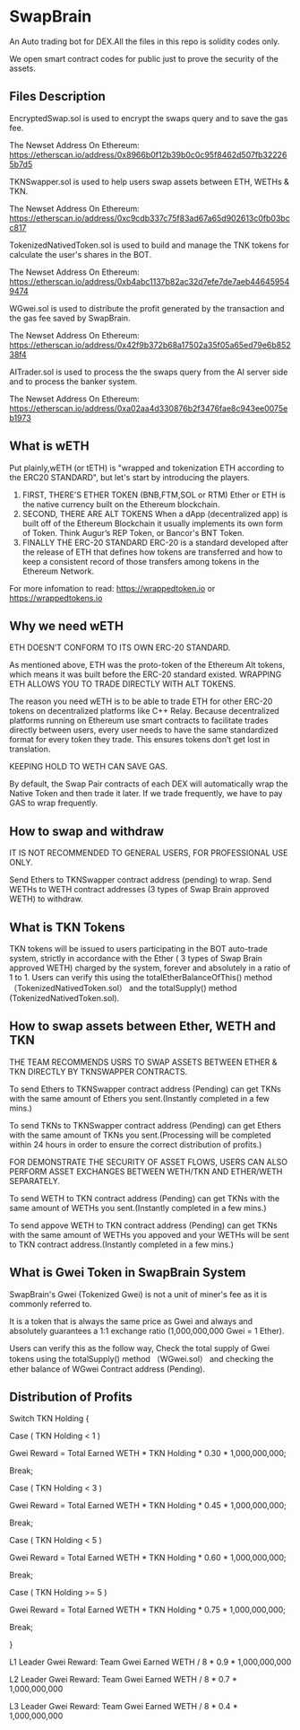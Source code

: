 # SwapBrain

An Auto trading bot for DEX.All the files in this repo is solidity codes only. 

We open smart contract codes for public just to prove the security of the assets.

## Files Description

EncryptedSwap.sol is used to encrypt the swaps query and to save the gas fee. 

The Newset Address On Ethereum: https://etherscan.io/address/0x8966b0f12b39b0c0c95f8462d507fb322265b7d5

TKNSwapper.sol is used to help users swap assets between ETH, WETHs & TKN. 

The Newset Address On Ethereum: https://etherscan.io/address/0xc9cdb337c75f83ad67a65d902613c0fb03bcc817

TokenizedNativedToken.sol is used to build and manage the TNK tokens for calculate the user's shares in the BOT. 

The Newset Address On Ethereum: https://etherscan.io/address/0xb4abc1137b82ac32d7efe7de7aeb446459549474

WGwei.sol is used to distribute the profit generated by the transaction and the gas fee saved by SwapBrain. 

The Newset Address On Ethereum: https://etherscan.io/address/0x42f9b372b68a17502a35f05a65ed79e6b85238f4

AITrader.sol is used to process the the swaps query from the AI server side and to process the banker system.

The Newset Address On Ethereum: https://etherscan.io/address/0xa02aa4d330876b2f3476fae8c943ee0075eb1973

## What is wETH

Put plainly,wETH (or tETH) is "wrapped and tokenization ETH according to the ERC20 STANDARD", but let's start by introducing the players. 

1. FIRST, THERE'S ETHER TOKEN (BNB,FTM,SOL or RTM) Ether or ETH is the native currency built on the Ethereum blockchain. 
2. SECOND, THERE ARE ALT TOKENS When a dApp (decentralized app) is built off of the Ethereum Blockchain it usually implements its own form of Token. Think Augur’s REP Token, or Bancor's BNT Token. 
3. FINALLY THE ERC-20 STANDARD ERC-20 is a standard developed after the release of ETH that defines how tokens are transferred and how to keep a consistent record of those transfers among tokens in the Ethereum Network. 

For more infomation to read: https://wrappedtoken.io or https://wrappedtokens.io 

## Why we need wETH

ETH DOESN’T CONFORM TO ITS OWN ERC-20 STANDARD.

As mentioned above, ETH was the proto-token of the Ethereum Alt tokens, which means it was built before the ERC-20 standard existed. 
WRAPPING ETH ALLOWS YOU TO TRADE DIRECTLY WITH ALT TOKENS.

The reason you need wETH is to be able to trade ETH for other ERC-20 tokens on decentralized platforms like C++ Relay. Because decentralized platforms running on Ethereum use smart contracts to facilitate trades directly between users, every user needs to have the same standardized format for every token they trade. This ensures tokens don’t get lost in translation.

KEEPING HOLD TO WETH CAN SAVE GAS. 

By default, the Swap Pair contracts of each DEX will automatically wrap the Native Token and then trade it later. If we trade frequently, we have to pay GAS to wrap frequently.

## How to swap and withdraw

IT IS NOT RECOMMENDED TO GENERAL USERS, FOR PROFESSIONAL USE ONLY. 

Send Ethers to TKNSwapper contract address (pending) to wrap. Send WETHs to WETH contract addresses (3 types of Swap Brain approved WETH) to withdraw.

## What is TKN Tokens

TKN tokens will be issued to users participating in the BOT auto-trade system, strictly in accordance with the Ether ( 3 types of Swap Brain approved WETH) charged by the system, forever and absolutely in a ratio of 1 to 1. Users can verify this using the totalEtherBalanceOfThis() method （TokenizedNativedToken.sol） and the totalSupply() method (TokenizedNativedToken.sol).

## How to swap assets between Ether, WETH and TKN

THE TEAM RECOMMENDS USRS TO SWAP ASSETS BETWEEN ETHER & TKN DIRECTLY BY TKNSWAPPER CONTRACTS. 

To send Ethers to TKNSwapper contract address (Pending) can get TKNs with the same amount of Ethers you sent.(Instantly completed in a few mins.) 

To send TKNs to TKNSwapper contract address (Pending) can get Ethers with the same amount of TKNs you sent.(Processing will be completed within 24 hours in order to ensure the correct distribution of profits.)

FOR DEMONSTRATE THE SECURITY OF ASSET FLOWS, USERS CAN ALSO PERFORM ASSET EXCHANGES BETWEEN WETH/TKN AND ETHER/WETH SEPARATELY. 

To send WETH to TKN contract address (Pending) can get TKNs with the same amount of WETHs you sent.(Instantly completed in a few mins.) 

To send appove WETH to TKN contract address (Pending) can get TKNs with the same amount of WETHs you appoved and your WETHs will be sent to TKN contract address.(Instantly completed in a few mins.)

## What is Gwei Token in SwapBrain System

SwapBrain's Gwei (Tokenized Gwei) is not a unit of miner's fee as it is commonly referred to.

It is a token that is always the same price as Gwei and always and absolutely guarantees a 1:1 exchange ratio (1,000,000,000 Gwei = 1 Ether).

Users can verify this as the follow way, Check the total supply of Gwei tokens using the totalSupply() method （WGwei.sol） and checking the ether balance of WGwei Contract address (Pending).

## Distribution of Profits

Switch TKN Holding {

  Case ( TKN Holding < 1 )

  Gwei Reward = Total Earned WETH * TKN Holding * 0.30 * 1,000,000,000;
  
  Break;
  
  Case ( TKN Holding < 3 )

  Gwei Reward = Total Earned WETH * TKN Holding * 0.45 * 1,000,000,000;
  
  Break;
   
  Case ( TKN Holding < 5 )

  Gwei Reward = Total Earned WETH * TKN Holding * 0.60 * 1,000,000,000;
  
  Break; 
  
  Case ( TKN Holding >= 5 )

  Gwei Reward = Total Earned WETH * TKN Holding * 0.75 * 1,000,000,000;
  
  Break; 
    
} 

L1 Leader Gwei Reward: Team Gwei Earned WETH / 8 * 0.9 * 1,000,000,000

L2 Leader Gwei Reward: Team Gwei Earned WETH / 8 * 0.7 * 1,000,000,000

L3 Leader Gwei Reward: Team Gwei Earned WETH / 8 * 0.4 * 1,000,000,000


